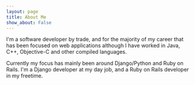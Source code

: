 ```yaml
---
layout: page
title: About Me
show_about: False
---
```

I'm a software developer by trade, and for the majority of my career that has been focused on web applications although I have worked in Java, C++, Objective-C and other compiled languages.

Currently my focus has mainly been around Django/Python and Ruby on Rails. I'm a Django developer at my day job, and a Ruby on Rails developer in my freetime.
